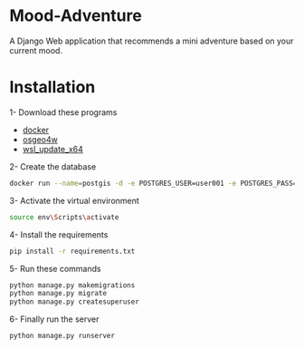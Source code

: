 
# Mood-Adventure

A Django Web application that recommends a mini adventure based on your current mood.


# Installation

1- Download these programs 
- [docker](https://www.docker.com/products/docker-desktop/)
- [osgeo4w](https://trac.osgeo.org/osgeo4w/)
- [wsl_update_x64](https://wslstorestorage.blob.core.windows.net/wslblob/wsl_update_x64.msi)

2- Create the database
```bash
docker run --name=postgis -d -e POSTGRES_USER=user001 -e POSTGRES_PASS=123456789 -e POSTGRES_DBNAME=gis -p 5432:5432 kartoza/postgis:9.6-2.4
```

3- Activate the virtual environment 
```bash
source env\Scripts\activate
```
4- Install the requirements

```bash
pip install -r requirements.txt
```

5- Run these commands
```bash
python manage.py makemigrations
python manage.py migrate
python manage.py createsuperuser
```

6- Finally run the server
```bash
python manage.py runserver
```